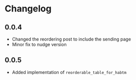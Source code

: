 # Changelog

## 0.0.4

- Changed the reordering post to include the sending page
- Minor fix to nudge version

## 0.0.5

- Added implementation of `reorderable_table_for_habtm`

